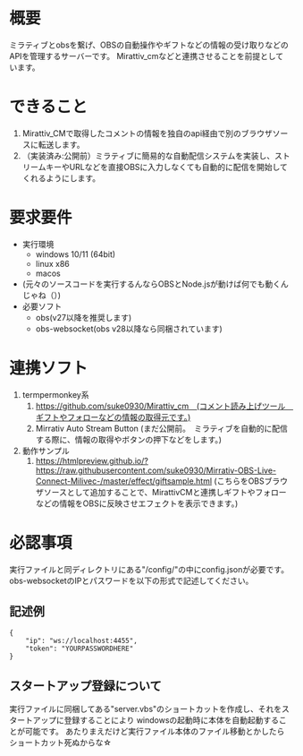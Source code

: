 # 概要
ミラティブとobsを繋げ、OBSの自動操作やギフトなどの情報の受け取りなどのAPIを管理するサーバーです。
Mirattiv_cmなどと連携させることを前提としています。

# できること
1. Mirattiv_CMで取得したコメントの情報を独自のapi経由で別のブラウザソースに転送します。
1. （実装済み:公開前）ミラティブに簡易的な自動配信システムを実装し、ストリームキーやURLなどを直接OBSに入力しなくても自動的に配信を開始してくれるようにします。



# 要求要件
- 実行環境
    - windows 10/11 (64bit)
    - linux x86
    - macos 
- (元々のソースコードを実行するんならOBSとNode.jsが動けば何でも動くんじゃね（）)
- 必要ソフト
    - obs(v27以降を推奨します)
    - obs-websocket(obs v28以降なら同梱されています)


# 連携ソフト
1. termpermonkey系
    1. https://github.com/suke0930/Mirattiv_cm　(コメント読み上げツール　ギフトやフォローなどの情報の取得元です。)
    1. Mirrativ Auto Stream Button (まだ公開前。　ミラティブを自動的に配信する際に、情報の取得やボタンの押下などをします。)
1. 動作サンプル
    1. https://htmlpreview.github.io/?https://raw.githubusercontent.com/suke0930/Mirrativ-OBS-Live-Connect-Milivec-/master/effect/giftsample.html (こちらをOBSブラウザソースとして追加することで、MirattivCMと連携しギフトやフォローなどの情報をOBSに反映させエフェクトを表示できます。)

# 必認事項
実行ファイルと同ディレクトリにある"/config/"の中にconfig.jsonが必要です。
obs-websocketのIPとパスワードを以下の形式で記述してください。
## 記述例
```
{
    "ip": "ws://localhost:4455",
    "token": "YOURPASSWORDHERE"
}
```
## スタートアップ登録について
実行ファイルに同梱してある"server.vbs"のショートカットを作成し、それをスタートアップに登録することにより
windowsの起動時に本体を自動起動することが可能です。
あたりまえだけど実行ファイル本体のファイル移動とかしたらショートカット死ぬからな☆
